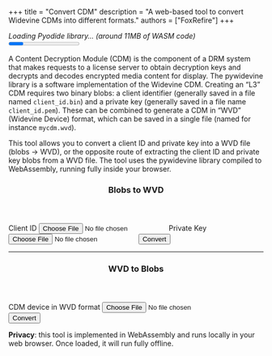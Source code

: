 +++
title = "Convert CDM"
description = "A web-based tool to convert Widevine CDMs into different formats."
authors = ["FoxRefire"]
+++


<article id="loading">
  <i>Loading Pyodide library… (around 11MB of WASM code)</i>
  <progress></progress>
</article>

A Content Decryption Module (CDM) is the component of a DRM system that makes requests to a license
server to obtain decryption keys and decrypts and decodes encrypted media content for display. The
pywidevine library is a software implementation of the Widevine CDM. Creating an “L3” CDM requires
two binary blobs: a client identifier (generally saved in a file named `client_id.bin`) and a
private key (generally saved in a file name `client_id.pem`). These can be combined to generate a
CDM in “WVD” (Widevine Device) format, which can be saved in a single file (named for instance
`mycdm.wvd`).

This tool allows you to convert a client ID and private key into a WVD file (blobs -> WVD), or the
opposite route of extracting the client ID and private key blobs from a WVD file. The tool uses the
pywidevine library compiled to WebAssembly, running fully inside your browser.


<form>
   <article>
      <header><h3>Blobs to WVD</h3></header>
      <label data-tooltip="device_client_id_blob or client_id.bin">Client ID
         <input id="cid" type="file" required aria-invalid="true"/>
      </label>
      <label data-tooltip="device_private_key or private_key.pem">Private Key
         <input id="prk" type="file" required aria-invalid="true"/>
      </label>
      <button id="toWVDGo">Convert</button>
   </article>
</form>

<hr>

<form>
   <article>
      <header><h3>WVD to Blobs</h3></header>
      <label>CDM device in WVD format
         <input id="wvd" type="file" required aria-invalid="true"/>
      </label>
      <button id="fromWVDGo">Convert</button>
   </article>
</form>

**Privacy**: this tool is implemented in WebAssembly and runs locally in your web browser. Once
loaded, it will run fully offline.


<script defer src="../pyodide/pyodide.js"></script>
<script type="module" src="../js/convert.js"></script>
